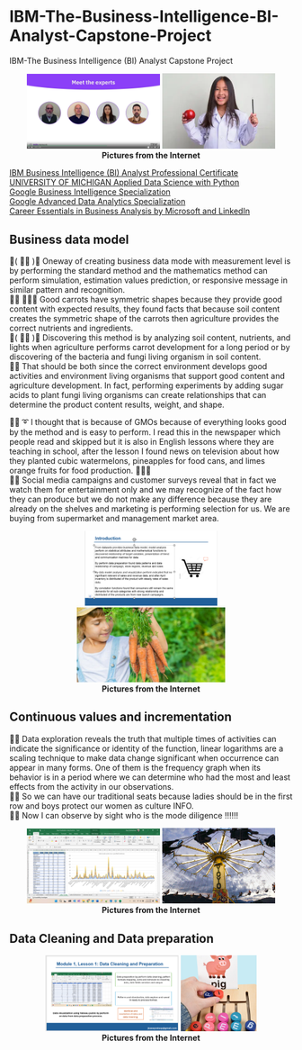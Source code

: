 # IBM-The-Business-Intelligence-BI-Analyst-Capstone-Project
IBM-The Business Intelligence (BI) Analyst Capstone Project

<p align="center" width="100%">
    <img width="47%" src="https://github.com/jkaewprateep/IBM-The-Business-Intelligence-BI-Analyst-Capstone-Project/blob/main/IBM-The-Business-Intelligence-BI-Analyst-Capstone-Project-instructors.png">
    <img width="40%" src="https://github.com/jkaewprateep/IBM-The-Business-Intelligence-BI-Analyst-Capstone-Project/blob/main/kid_01.png"> </br>
    <b> Pictures from the Internet </b> </br>
</p>

[IBM Business Intelligence (BI) Analyst Professional Certificate]( https://coursera.org/share/e14aac19af63f7a7b05fb2b5cb74f275 ) </br>
[UNIVERSITY OF MICHIGAN Applied Data Science with Python]( https://coursera.org/share/99b989f079284ca6cae2bb8981f58dfa ) </br>
[Google Business Intelligence Specialization]( https://coursera.org/share/4c62b008846078ee7a06bfc3ffc2b8ae ) </br>
[Google Advanced Data Analytics Specialization]( https://coursera.org/share/57da7e3513113927b5a73d88b6358475 ) </br>
[Career Essentials in Business Analysis by Microsoft and LinkedIn]( https://www.linkedin.com/learning/certificates/9c356f42629fc1382eaa1836bc5367c3058af40830a4c95b4b11d7094ad5f767 ) </br>

## Business data model ##

💃( 👩‍🏫 )💬 Oneway of creating business data mode with measurement level is by performing the standard method and the mathematics method can perform simulation, estimation values prediction, or responsive message in similar pattern and recognition. </br>
🦤💬 🥕🥕🥕 Good carrots have symmetric shapes because they provide good content with expected results, they found facts that because soil content creates the symmetric shape of the carrots then agriculture provides the correct nutrients and ingredients. </br>
💃( 👩‍🏫 )💬 Discovering this method is by analyzing soil content, nutrients, and lights when agriculture performs carrot development for a long period or by discovering of the bacteria and fungi living organism in soil content. </br>
🦤💬 That should be both since the correct environment develops good activities and environment living organisms that support good content and agriculture development. In fact, performing experiments by adding sugar acids to plant fungi living organisms can create relationships that can determine the product content results, weight, and shape. </br>

🐑💬 ➰ I thought that is because of GMOs because of everything looks good by the method and is easy to perform. I read this in the newspaper which people read and skipped but it is also in English lessons where they are teaching in school, after the lesson I found news on television about how they planted cubic watermelons, pineapples for food cans, and limes orange fruits for food production. 🍉🍍🍊 <br>
🧸💬 Social media campaigns and customer surveys reveal that in fact we watch them for entertainment only and we may recognize of the fact how they can produce but we do not make any difference because they are already on the shelves and marketing is performing selection for us. We are buying from supermarket and management market area. </br>

<p align="center" width="100%">
    <img width="47%" src="https://github.com/jkaewprateep/IBM-The-Business-Intelligence-BI-Analyst-Capstone-Project/blob/main/introduction.png">
    <img width="52.5%" src="https://github.com/jkaewprateep/IBM-The-Business-Intelligence-BI-Analyst-Capstone-Project/blob/main/kid_02.jpg"> </br>
    <b> Pictures from the Internet </b> </br>
</p>

## Continuous values and incrementation ## 

🐐💬 Data exploration reveals the truth that multiple times of activities can indicate the significance or identity of the function, linear logarithms are a scaling technique to make data change significant when occurrence can appear in many forms. One of them is the frequency graph when its behavior is in a period where we can determine who had the most and least effects from the activity in our observations. </br>
🐯💬 So we can have our traditional seats because ladies should be in the first row and boys protect our women as culture INFO. </br>
🐐💬 Now I can observe by sight who is the mode diligence ‼️‼‼️ </br>

<p align="center" width="100%">
    <img width="47%" src="https://github.com/jkaewprateep/IBM-The-Business-Intelligence-BI-Analyst-Capstone-Project/blob/main/Basics%20Chart%20Creation.png">
    <img width="40%" src="https://github.com/jkaewprateep/IBM-The-Business-Intelligence-BI-Analyst-Capstone-Project/blob/main/spinning%20wheel.gif"> </br>
    <b> Pictures from the Internet </b> </br>
</p>

## Data Cleaning and Data preparation ##

<p align="center" width="100%">
    <img width="47%" src="https://github.com/jkaewprateep/IBM-The-Business-Intelligence-BI-Analyst-Capstone-Project/blob/main/data%20cleaning.png">
    <img width="26.7%" src="https://github.com/jkaewprateep/IBM-The-Business-Intelligence-BI-Analyst-Capstone-Project/blob/main/routes.png"> </br>
    <b> Pictures from the Internet </b> </br>
</p>
